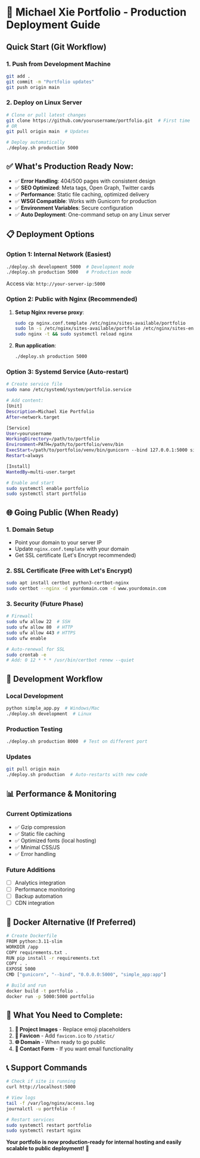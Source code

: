 # 🚀 Michael Xie Portfolio - Production Deployment Guide

## Quick Start (Git Workflow)

### 1. Push from Development Machine
```bash
git add .
git commit -m "Portfolio updates"
git push origin main
```

### 2. Deploy on Linux Server
```bash
# Clone or pull latest changes
git clone https://github.com/yourusername/portfolio.git  # First time
# OR
git pull origin main  # Updates

# Deploy automatically
./deploy.sh production 5000
```

## ✅ **What's Production Ready Now:**

- ✅ **Error Handling**: 404/500 pages with consistent design
- ✅ **SEO Optimized**: Meta tags, Open Graph, Twitter cards
- ✅ **Performance**: Static file caching, optimized delivery
- ✅ **WSGI Compatible**: Works with Gunicorn for production
- ✅ **Environment Variables**: Secure configuration
- ✅ **Auto Deployment**: One-command setup on any Linux server

## 📋 **Deployment Options**

### Option 1: Internal Network (Easiest)
```bash
./deploy.sh development 5000  # Development mode
./deploy.sh production 5000   # Production mode
```
Access via: `http://your-server-ip:5000`

### Option 2: Public with Nginx (Recommended)
1. **Setup Nginx reverse proxy**:
   ```bash
   sudo cp nginx.conf.template /etc/nginx/sites-available/portfolio
   sudo ln -s /etc/nginx/sites-available/portfolio /etc/nginx/sites-enabled/
   sudo nginx -t && sudo systemctl reload nginx
   ```

2. **Run application**:
   ```bash
   ./deploy.sh production 5000
   ```

### Option 3: Systemd Service (Auto-restart)
```bash
# Create service file
sudo nano /etc/systemd/system/portfolio.service

# Add content:
[Unit]
Description=Michael Xie Portfolio
After=network.target

[Service]
User=yourusername
WorkingDirectory=/path/to/portfolio
Environment=PATH=/path/to/portfolio/venv/bin
ExecStart=/path/to/portfolio/venv/bin/gunicorn --bind 127.0.0.1:5000 simple_app:app
Restart=always

[Install]
WantedBy=multi-user.target

# Enable and start
sudo systemctl enable portfolio
sudo systemctl start portfolio
```

## 🌐 **Going Public (When Ready)**

### 1. Domain Setup
- Point your domain to your server IP
- Update `nginx.conf.template` with your domain
- Get SSL certificate (Let's Encrypt recommended)

### 2. SSL Certificate (Free with Let's Encrypt)
```bash
sudo apt install certbot python3-certbot-nginx
sudo certbot --nginx -d yourdomain.com -d www.yourdomain.com
```

### 3. Security (Future Phase)
```bash
# Firewall
sudo ufw allow 22  # SSH
sudo ufw allow 80  # HTTP
sudo ufw allow 443 # HTTPS
sudo ufw enable

# Auto-renewal for SSL
sudo crontab -e
# Add: 0 12 * * * /usr/bin/certbot renew --quiet
```

## 🔧 **Development Workflow**

### Local Development
```bash
python simple_app.py  # Windows/Mac
./deploy.sh development  # Linux
```

### Production Testing
```bash
./deploy.sh production 8000  # Test on different port
```

### Updates
```bash
git pull origin main
./deploy.sh production  # Auto-restarts with new code
```

## 📊 **Performance & Monitoring**

### Current Optimizations
- ✅ Gzip compression
- ✅ Static file caching
- ✅ Optimized fonts (local hosting)
- ✅ Minimal CSS/JS
- ✅ Error handling

### Future Additions
- [ ] Analytics integration
- [ ] Performance monitoring
- [ ] Backup automation
- [ ] CDN integration

## 🐳 **Docker Alternative (If Preferred)**

```bash
# Create Dockerfile
FROM python:3.11-slim
WORKDIR /app
COPY requirements.txt .
RUN pip install -r requirements.txt
COPY . .
EXPOSE 5000
CMD ["gunicorn", "--bind", "0.0.0.0:5000", "simple_app:app"]

# Build and run
docker build -t portfolio .
docker run -p 5000:5000 portfolio
```

## 🎯 **What You Need to Complete:**

1. **📸 Project Images** - Replace emoji placeholders
2. **🎨 Favicon** - Add `favicon.ico` to `/static/`
3. **🌐 Domain** - When ready to go public
4. **📧 Contact Form** - If you want email functionality

## 📞 **Support Commands**

```bash
# Check if site is running
curl http://localhost:5000

# View logs
tail -f /var/log/nginx/access.log
journalctl -u portfolio -f

# Restart services
sudo systemctl restart portfolio
sudo systemctl restart nginx
```

**Your portfolio is now production-ready for internal hosting and easily scalable to public deployment!** 🚀 